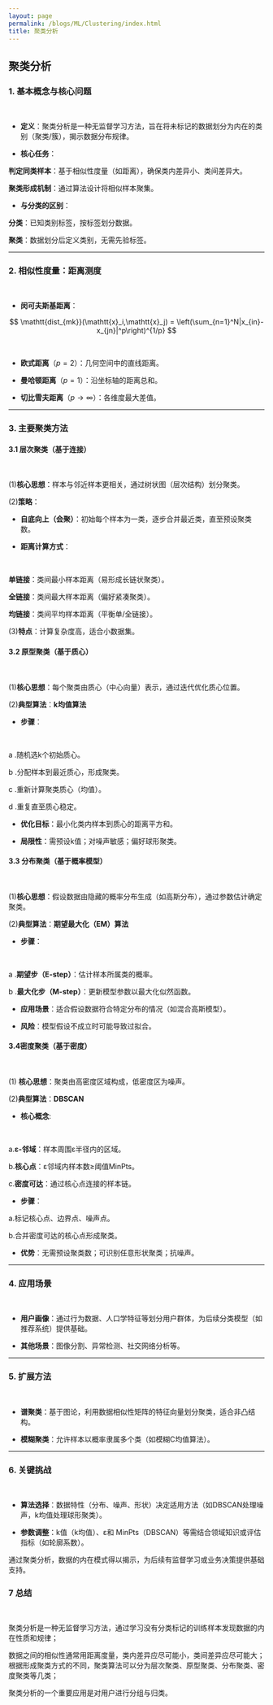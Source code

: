 ```yaml
---
layout: page
permalink: /blogs/ML/Clustering/index.html
title: 聚类分析
---
```


## 聚类分析

### **1. 基本概念与核心问题**

<br>

- **定义**：聚类分析是一种无监督学习方法，旨在将未标记的数据划分为内在的类别（聚类/簇），揭示数据分布规律。<br>

- **核心任务**：<br>

**判定同类样本**：基于相似性度量（如距离），确保类内差异小、类间差异大。<br>

**聚类形成机制**：通过算法设计将相似样本聚集。<br>

- **与分类的区别**：<br>

**分类**：已知类别标签，按标签划分数据。<br>  

**聚类**：数据划分后定义类别，无需先验标签。<br>  

---

### **2. 相似性度量：距离测度**

<br>

- **闵可夫斯基距离**：<br>

$$
\mathtt{dist_{mk}}(\mathtt{x}_i,\mathtt{x}_j) = \left(\sum_{n=1}^N|x_{in}-x_{jn}|^p\right)^{1/p}
$$

<br>

- **欧式距离**（$p=2$）：几何空间中的直线距离。  <br>

- **曼哈顿距离**（$p=1$）：沿坐标轴的距离总和。  <br>

- **切比雪夫距离**（$p\to ∞$）：各维度最大差值。  <br>

---

### **3. 主要聚类方法**

#### **3.1 层次聚类（基于连接）**

<br>

(1)**核心思想**：样本与邻近样本更相关，通过树状图（层次结构）划分聚类。<br>

(2)**策略**：<br>

- **自底向上（会聚）**：初始每个样本为一类，逐步合并最近类，直至预设聚类数。<br>

- **距离计算方式**：<br>

<br>

**单链接**：类间最小样本距离（易形成长链状聚类）。<br>

**全链接**：类间最大样本距离（偏好紧凑聚类）。<br>

**均链接**：类间平均样本距离（平衡单/全链接）。<br>

(3)**特点**：计算复杂度高，适合小数据集。<br>

#### **3.2 原型聚类（基于质心）**

<br>

(1)**核心思想**：每个聚类由质心（中心向量）表示，通过迭代优化质心位置。<br>

(2)**典型算法**：**k均值算法** <br>

- **步骤**：  <br>

<br>

a .随机选k个初始质心。<br>

b .分配样本到最近质心，形成聚类。<br>

c .重新计算聚类质心（均值）。<br>  

d .重复直至质心稳定。<br>

- **优化目标**：最小化类内样本到质心的距离平方和。<br>

- **局限性**：需预设k值；对噪声敏感；偏好球形聚类。<br>  

#### **3.3 分布聚类（基于概率模型）**

<br>

(1)**核心思想**：假设数据由隐藏的概率分布生成（如高斯分布），通过参数估计确定聚类。<br>

(2)**典型算法**：**期望最大化（EM）算法**<br>

- **步骤**：<br>  

<br>

a .**期望步（E-step）**：估计样本所属类的概率。<br>

b .**最大化步（M-step）**：更新模型参数以最大化似然函数。<br>

- **应用场景**：适合假设数据符合特定分布的情况（如混合高斯模型）。<br>

- **风险**：模型假设不成立时可能导致过拟合。<br>

#### **3.4密度聚类（基于密度）**

<br>

(1) **核心思想**：聚类由高密度区域构成，低密度区为噪声。<br>  

(2)**典型算法**：**DBSCAN** <br>

- **核心概念**:<br>

<br>

a.**ε-邻域**：样本周围ε半径内的区域。<br>

b.**核心点**：ε邻域内样本数≥阈值MinPts。<br>

c.**密度可达**：通过核心点连接的样本链。<br>

- **步骤**：<br>

a.标记核心点、边界点、噪声点。<br>

b.合并密度可达的核心点形成聚类。<br>  

- **优势**：无需预设聚类数；可识别任意形状聚类；抗噪声。<br>  

---

### **4. 应用场景**

<br>

- **用户画像**：通过行为数据、人口学特征等划分用户群体，为后续分类模型（如推荐系统）提供基础。<br>

- **其他场景**：图像分割、异常检测、社交网络分析等。<br>

---

### **5. 扩展方法**

<br>

- **谱聚类**：基于图论，利用数据相似性矩阵的特征向量划分聚类，适合非凸结构。<br>

- **模糊聚类**：允许样本以概率隶属多个类（如模糊C均值算法）。<br>

---

### **6. 关键挑战**

<br>

- **算法选择**：数据特性（分布、噪声、形状）决定适用方法（如DBSCAN处理噪声，k均值处理球形聚类）。<br>

- **参数调整**：k值（k均值）、ε和 MinPts（DBSCAN）等需结合领域知识或评估指标（如轮廓系数）。<br>

通过聚类分析，数据的内在模式得以揭示，为后续有监督学习或业务决策提供基础支持。<br>

### 7 总结

<br>

聚类分析是一种无监督学习方法，通过学习没有分类标记的训练样本发现数据的内在性质和规律；<br>

数据之间的相似性通常用距离度量，类内差异应尽可能小，类间差异应尽可能大；根据形成聚类方式的不同，聚类算法可以分为层次聚类、原型聚类、分布聚类、密度聚类等几类；<br>

聚类分析的一个重要应用是对用户进行分组与归类。<br>